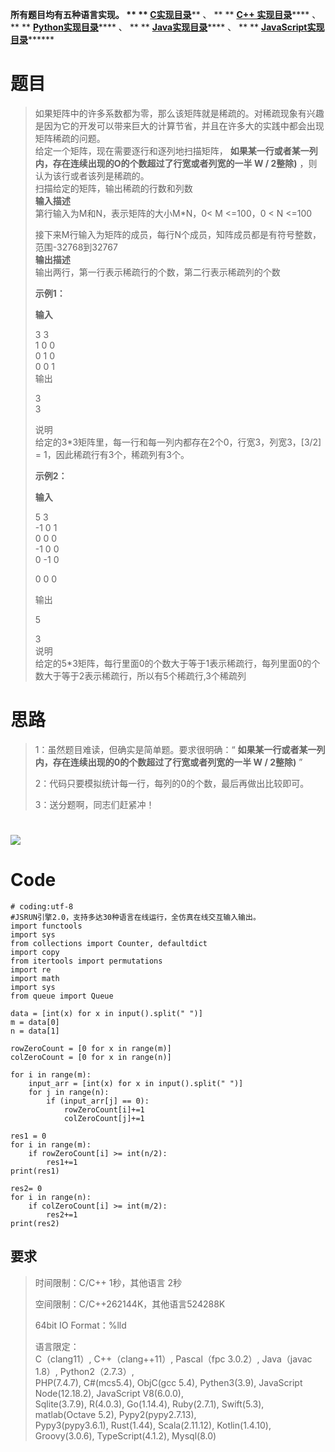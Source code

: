 **所有题目均有五种语言实现。 ** **
**[C实现目录](https://renjie.blog.csdn.net/article/details/129190260
"C实现目录")****** 、 ** ** **[C++
实现目录](https://blog.csdn.net/misayaaaaa/category_12036814.html "C++
实现目录")****** 、 ** **
**[Python实现目录](https://blog.csdn.net/misayaaaaa/category_12111005.html
"Python实现目录")****** 、 ** **
**[Java实现目录](https://blog.csdn.net/misayaaaaa/category_12111006.html
"Java实现目录")****** 、 ** **
**[JavaScript实现目录](https://blog.csdn.net/misayaaaaa/category_12199270.html
"JavaScript实现目录")********

# 题目

> 如果矩阵中的许多系数都为零，那么该矩阵就是稀疏的。对稀疏现象有兴趣是因为它的开发可以带来巨大的计算节省，并且在许多大的实践中都会出现矩阵稀疏的问题。  
>  给定一个矩阵，现在需要逐行和逐列地扫描矩阵， **如果某一行或者某一列内，存在连续出现的O的个数超过了行宽或者列宽的一半 W / 2整除)**
> ，则认为该行或者该列是稀疏的。  
>  扫描给定的矩阵，输出稀疏的行数和列数  
>  **输入描述**  
>  第行输入为M和N，表示矩阵的大小M*N，0< M <=100，0 < N <=100
>
> 接下来M行输入为矩阵的成员，每行N个成员，知阵成员都是有符号整数，范围-32768到32767  
>  **输出描述**  
>  输出两行，第一行表示稀疏行的个数，第二行表示稀疏列的个数
>
> **示例1：**
>
> **输入**
>
> 3 3  
>  1 0 0  
>  0 1 0  
>  0 0 1  
>  输出
>
> 3  
>  3
>
> 说明  
>  给定的3*3矩阵里，每一行和每一列内都存在2个0，行宽3，列宽3，[3/2] = 1，因此稀疏行有3个，稀疏列有3个。
>
> **示例2：**
>
> **输入**
>
> 5 3  
>  -1 0 1  
>  0 0 0  
>  -1 0 0  
>  0 -1 0
>
> 0 0 0
>
> 输出
>
> 5
>
> 3  
>  说明  
>  给定的5*3矩阵，每行里面0的个数大于等于1表示稀疏行，每列里面0的个数大于等于2表示稀疏行，所以有5个稀疏行,3个稀疏列

# 思路

> 1：虽然题目难读，但确实是简单题。要求很明确：“ **如果某一行或者某一列内，存在连续出现的0的个数超过了行宽或者列宽的一半 W / 2整除)** ”
>
> 2：代码只要模拟统计每一行，每列的0的个数，最后再做出比较即可。
>
> 3：送分题啊，同志们赶紧冲！

# ![](https://img-blog.csdnimg.cn/0c010709b3d04a99b9577c9b2de6d40a.jpeg)

# Code

    
    
    # coding:utf-8
    #JSRUN引擎2.0，支持多达30种语言在线运行，全仿真在线交互输入输出。 
    import functools
    import sys
    from collections import Counter, defaultdict
    import copy
    from itertools import permutations
    import re
    import math
    import sys
    from queue import Queue
     
    data = [int(x) for x in input().split(" ")]
    m = data[0]
    n = data[1]
    
    rowZeroCount = [0 for x in range(m)]
    colZeroCount = [0 for x in range(n)]
    
    for i in range(m):
        input_arr = [int(x) for x in input().split(" ")]
        for j in range(n):
            if (input_arr[j] == 0):
                rowZeroCount[i]+=1
                colZeroCount[j]+=1
    
    res1 = 0
    for i in range(m):
        if rowZeroCount[i] >= int(n/2):
            res1+=1
    print(res1)
    
    res2= 0
    for i in range(n):
        if colZeroCount[i] >= int(m/2):
            res2+=1
    print(res2)
    
    

## 要求

> 时间限制：C/C++ 1秒，其他语言 2秒
>
> 空间限制：C/C++262144K，其他语言524288K
>
> 64bit IO Format：%lld
>
> 语言限定：  
>  C（clang11）, C++（clang++11）, Pascal（fpc 3.0.2）, Java（javac 1.8）,
> Python2（2.7.3）,  
>  PHP(7.4.7), C#(mcs5.4), ObjC(gcc 5.4), Pythen3(3.9), JavaScript
> Node(12.18.2), JavaScript V8(6.0.0),  
>  Sqlite(3.7.9), R(4.0.3), Go(1.14.4), Ruby(2.7.1), Swift(5.3), matlab(Octave
> 5.2), Pypy2(pypy2.7.13),  
>  Pypy3(pypy3.6.1), Rust(1.44), Scala(2.11.12), Kotlin(1.4.10),
> Groovy(3.0.6), TypeScript(4.1.2), Mysql(8.0)

